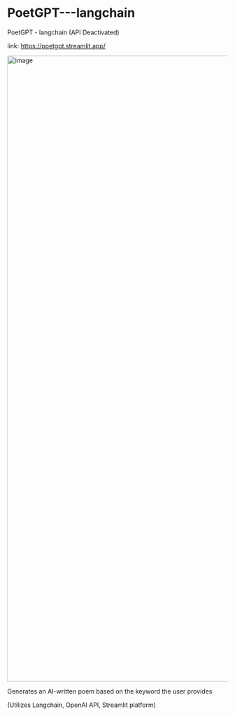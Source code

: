 # PoetGPT---langchain
PoetGPT - langchain (API Deactivated)

link: https://poetgpt.streamlit.app/

<img width="1429" alt="image" src="https://github.com/jasonshin1127/PoetGPT---langchain/assets/101506840/2339b8b2-314a-4477-978f-7e12ffbee9bf">


Generates an AI-written poem based on the keyword the user provides

(Utilizes Langchain, OpenAI API, Streamlit platform)

